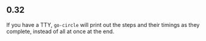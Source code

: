 ## 0.32

If you have a TTY, `go-circle` will print out the steps and their timings as
they complete, instead of all at once at the end.
